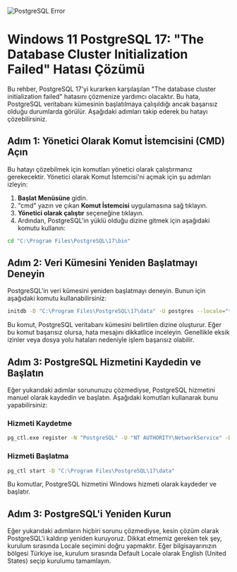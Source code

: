 ![PostgreSQL Error](https://github.com/user-attachments/assets/d2d74b46-6079-4e7f-bf78-2b5e08d1e501)

# Windows 11 PostgreSQL 17: "The Database Cluster Initialization Failed" Hatası Çözümü

Bu rehber, PostgreSQL 17'yi kurarken karşılaşılan "The database cluster initialization failed" hatasını çözmenize yardımcı olacaktır. Bu hata, PostgreSQL veritabanı kümesinin başlatılmaya çalışıldığı ancak başarısız olduğu durumlarda görülür. Aşağıdaki adımları takip ederek bu hatayı çözebilirsiniz.

## Adım 1: Yönetici Olarak Komut İstemcisini (CMD) Açın

Bu hatayı çözebilmek için komutları yönetici olarak çalıştırmanız gerekecektir. Yönetici olarak Komut İstemcisi'ni açmak için şu adımları izleyin:

1. **Başlat Menüsüne** gidin.
2. "cmd" yazın ve çıkan **Komut İstemcisi** uygulamasına sağ tıklayın.
3. **Yönetici olarak çalıştır** seçeneğine tıklayın.
4. Ardından, PostgreSQL'in yüklü olduğu dizine gitmek için aşağıdaki komutu kullanın:

```bash
cd "C:\Program Files\PostgreSQL\17\bin"
```

## Adım 2: Veri Kümesini Yeniden Başlatmayı Deneyin

PostgreSQL'in veri kümesini yeniden başlatmayı deneyin. Bunun için aşağıdaki komutu kullanabilirsiniz:

```bash
initdb -D "C:\Program Files\PostgreSQL\17\data" -U postgres --locale="tr_TR.utf8"
```

Bu komut, PostgreSQL veritabanı kümesini belirtilen dizine oluşturur. Eğer bu komut başarısız olursa, hata mesajını dikkatlice inceleyin. Genellikle eksik izinler veya dosya yolu hataları nedeniyle işlem başarısız olabilir.

## Adım 3: PostgreSQL Hizmetini Kaydedin ve Başlatın

Eğer yukarıdaki adımlar sorununuzu çözmediyse, PostgreSQL hizmetini manuel olarak kaydedin ve başlatın. Aşağıdaki komutları kullanarak bunu yapabilirsiniz:

### Hizmeti Kaydetme

```bash
pg_ctl.exe register -N "PostgreSQL" -U "NT AUTHORITY\NetworkService" -D "C:\Program Files\PostgreSQL\17\data" -w
```

### Hizmeti Başlatma

```bash
pg_ctl start -D "C:\Program Files\PostgreSQL\17\data"
```

Bu komutlar, PostgreSQL hizmetini Windows hizmeti olarak kaydeder ve başlatır.

## Adım 3: PostgreSQL'i Yeniden Kurun

Eğer yukarıdaki adımların hiçbiri sorunu çözmediyse, kesin çözüm olarak PostgreSQL'i kaldırıp yeniden kuruyoruz. Dikkat etmemiz gereken tek şey, kurulum sırasında Locale seçimini doğru yapmaktır. Eğer bilgisayarınızın bölgesi Türkiye ise, kurulum sırasında Default Locale olarak English (United States) seçip kurulumu tamamlayın.
